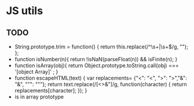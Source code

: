 JS utils
========

## TODO

* String.prototype.trim = function() { return this.replace(/^\s+|\s+$/g, ""); };
* function isNumber(n){ return !isNaN(parseFloat(n)) && isFinite(n); }
* function isArray(obj){ return Object.prototype.toString.call(obj) === '[object Array]' ; }
* function escapeHTML(text) { var replacements= {"<": "&lt;", ">": "&gt;","&": "&amp;", "\"": "&quot;"}; return text.replace(/[<>&"]/g, function(character) { return replacements[character]; });  }
* is in array prototype
